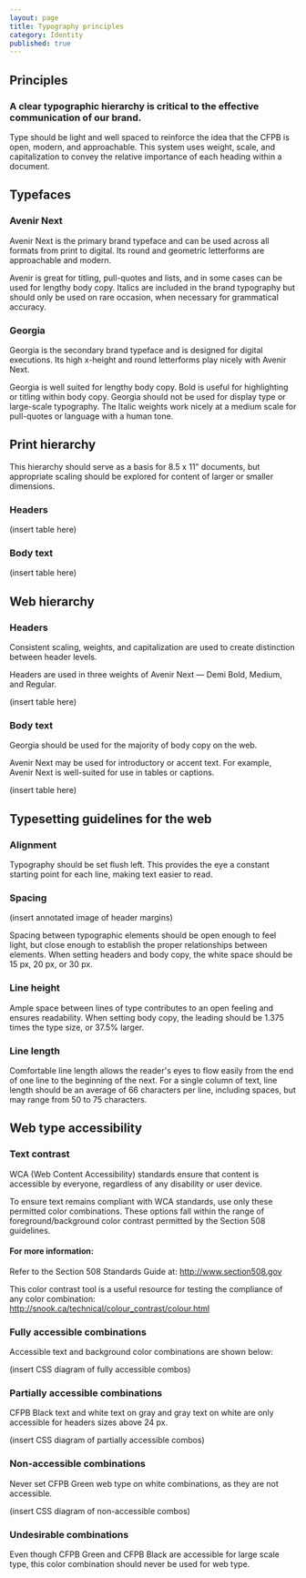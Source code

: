 ```yaml
---
layout: page
title: Typography principles
category: Identity
published: true
---
```


## Principles
### A clear typographic hierarchy is critical to the effective communication of our brand.

Type should be light and well spaced to reinforce the idea that the CFPB is
open, modern, and approachable.
This system uses weight, scale, and capitalization to convey the
relative importance of each heading within a document.


## Typefaces

### Avenir Next

Avenir Next is the primary brand typeface and can be used across all formats
from print to digital.
Its round and geometric letterforms are approachable and modern.

Avenir is great for titling, pull-quotes and lists, and in some cases can be used
for lengthy body copy.
Italics are included in the brand typography but should only be used on
rare occasion, when necessary for grammatical accuracy.

### Georgia

Georgia is the secondary brand typeface and is designed for digital executions.
Its high x-height and round letterforms play nicely with Avenir Next.

Georgia is well suited for lengthy body copy.
Bold is useful for highlighting or titling within body copy.
Georgia should not be used for display type or large-scale typography.
The Italic weights work nicely at a medium scale for pull-quotes or
language with a human tone.


## Print hierarchy

This hierarchy should serve as a basis for 8.5 x 11” documents, but
appropriate scaling should be explored for content of larger or smaller dimensions.

### Headers

(insert table here)

### Body text

(insert table here)


## Web hierarchy

### Headers

Consistent scaling, weights, and capitalization are used to
create distinction between header levels.

Headers are used in three weights of Avenir Next — Demi Bold, Medium, and Regular.

(insert table here)

### Body text

Georgia should be used for the majority of body copy on the web.

Avenir Next may be used for introductory or accent text.
For example, Avenir Next is well-suited for use in tables or captions.

(insert table here)


## Typesetting guidelines for the web

### Alignment

Typography should be set flush left.
This provides the eye a constant starting point for each line,
making text easier to read.

### Spacing

(insert annotated image of header margins)

Spacing between typographic elements should be open enough to feel light,
but close enough to establish the proper relationships between elements.
When setting headers and body copy, the white space should be 15 px, 20 px, or 30 px.

### Line height

Ample space between lines of type contributes to an open feeling
and ensures readability.
When setting body copy, the leading should be 1.375 times the type size,
or 37.5% larger.

### Line length

Comfortable line length allows the reader's eyes to flow easily from
the end of one line to the beginning of the next.
For a single column of text, line length should be an average of 66 characters
per line, including spaces, but may range from 50 to 75 characters.


## Web type accessibility

### Text contrast

WCA (Web Content Accessibility) standards ensure that content is accessible
by everyone, regardless of any disability or user device.

To ensure text remains compliant with WCA standards,
use only these permitted color combinations.
These options fall within the range of foreground/background color contrast
permitted by the Section 508 guidelines.

#### For more information:

Refer to the Section 508 Standards Guide at: http://www.section508.gov

This color contrast tool is a useful resource for testing the compliance of any
color combination: http://snook.ca/technical/colour_contrast/colour.html

### Fully accessible combinations

Accessible text and background color combinations are shown below:

(insert CSS diagram of fully accessible combos)

### Partially accessible combinations

CFPB Black text and white text on gray and gray text on white are only accessible
for headers sizes above 24 px.

(insert CSS diagram of partially accessible combos)

### Non-accessible combinations

Never set CFPB Green web type on white combinations, as they are not accessible.

(insert CSS diagram of non-accessible combos)

### Undesirable combinations

Even though CFPB Green and CFPB Black are accessible for large scale type,
this color combination should never be used for web type.
